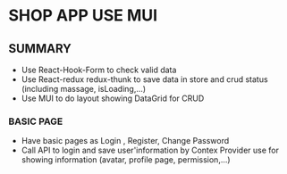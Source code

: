 # SHOP APP USE MUI


## SUMMARY
- Use React-Hook-Form to check valid data
- Use React-redux redux-thunk to save data in store and crud status (including massage, isLoading,...)
- Use MUI to do layout showing DataGrid for CRUD




### BASIC PAGE
- Have basic pages as Login , Register, Change Password
- Call API to login and save user'information by Contex Provider use for showing information (avatar, profile page, permission,...)


